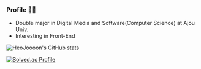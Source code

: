 ### Profile 🧑‍💻
- Double major in Digital Media and Software(Computer Science) at Ajou Univ.
- Interesting in Front-End

![HeoJoooon's GitHub stats](https://github-readme-stats.vercel.app/api?username=hjy0951&show_icons=true&theme=github_dark)

[![Solved.ac Profile](http://mazassumnida.wtf/api/v2/generate_badge?boj=hjy0951)](https://solved.ac/hjy0951/)


<!--
**hjy0951/hjy0951** is a ✨ _special_ ✨ repository because its `README.md` (this file) appears on your GitHub profile.

Here are some ideas to get you started:

- 🔭 I’m currently working on ...
- 🌱 I’m currently learning ...
- 👯 I’m looking to collaborate on ...
- 🤔 I’m looking for help with ...
- 💬 Ask me about ...
- 📫 How to reach me: ...
- 😄 Pronouns: ...
- ⚡ Fun fact: ...
-->
